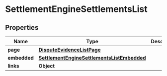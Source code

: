 

# SettlementEngineSettlementsList


## Properties

| Name | Type | Description | Notes |
|------------ | ------------- | ------------- | -------------|
|**page** | [**DisputeEvidenceListPage**](DisputeEvidenceListPage.md) |  |  |
|**embedded** | [**SettlementEngineSettlementsListEmbedded**](SettlementEngineSettlementsListEmbedded.md) |  |  [optional] |
|**links** | **Object** |  |  |



